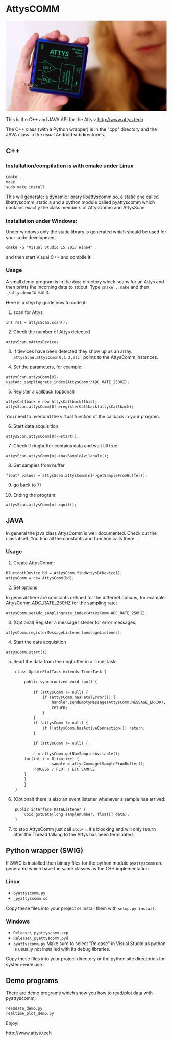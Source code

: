 # AttysCOMM

![alt tag](ecu_attys_daq_board.png)

This is the C++ and JAVA API for the Attys: http://www.attys.tech


The C++ class (with a Python wrapper) is in the "cpp" directory and
the JAVA class in the usual Android subdirectories.


## C++

### Installation/compilation is with cmake under Linux

```
cmake .
make
sudo make install
```

This will generate: a dynamic library libattyscomm.so, a static
one called libattyscomm_static.a and a python module called
pyattyscomm which contains exactly the class members of AttysComm
and AttysScan.

### Installation under Windows:
Under windows only the static library is generated which
should be used for your code development.
```
cmake -G "Visual Studio 15 2017 Win64" .
```
and then start Visual C++ and compile it.

### Usage

A small demo program is in the `demo` directory which scans
for an Attys and then prints the incoming data to stdout.
Type `cmake .`, `make` and then `./attysdemo` to run it.

Here is a step by guide how to code it:

1. scan for Attys
```
int ret = attysScan.scan();
```

2. Check the number of Attys detected
```
attysScan.nAttysDevices
```

3. If devices have been detected they show up as an array.
`attysScan.attysComm[0,1,2,etc]` points to the AttysComm instances.

4. Set the parameters, for example:
```
attysScan.attysComm[0]->setAdc_samplingrate_index(AttysComm::ADC_RATE_250HZ);
```

5. Register a callback (optional)
```
attysCallback = new AttysCallback(this);
attysScan.attysComm[0]->registerCallback(attysCallback);
```
You need to overload the virtual function of the callback in your program.

6. Start data acquisition
```
attysScan.attysComm[0]->start();
```

7. Check if ringbuffer contains data and wait till true
```
attysScan.attysComm[n]->hasSampleAvilabale();
```

8. Get samples from buffer
```
float* values = attysScan.attysComm[n]->getSampleFromBuffer();
```

9. go back to 7)

10. Ending the program:
```
attysScan.attysComm[n]->quit();
```


## JAVA

In general the java class AttysComm is well documented.
Check out the class itself.
You find all the constants and function calls there.


### Usage


1. Create AttysComm:
```
BluetoothDevice bd = AttysComm.findAttysBtDevice();
attysComm = new AttysComm(bd);
```


2. Set options

In general there are constants defined for the differnet options,
for example: AttysComm.ADC_RATE_250HZ for the sampling rate:
```
attysComm.setAdc_samplingrate_index(AttysComm.ADC_RATE_250HZ);
```

3. (Optional) Register a message listener for error messages:
```
attysComm.registerMessageListener(messageListener);
```


4. Start the data acquisition
```
attysComm.start();
```

5. Read the data from the ringbuffer in a TimerTask:
```
    class UpdatePlotTask extends TimerTask {

        public synchronized void run() {

            if (attysComm != null) {
                if (attysComm.hasFatalError()) {
                    handler.sendEmptyMessage(AttysComm.MESSAGE_ERROR);
                    return;
                }
            }
            if (attysComm != null) {
                if (!attysComm.hasActiveConnection()) return;
            }

            if (attysComm != null) {

  	        n = attysComm.getNumSamplesAvilable();
		for(int i = 0;i<n;i++) {
                    sample = attysComm.getSampleFromBuffer();
		    PROCESS / PLOT / ETC SAMPLE
		}
	    }
        }
    }
```

6. (Optional) there is also an event listener whenever a sample has arrived:
```
    public interface DataListener {
        void gotData(long samplenumber, float[] data);
    }
```
7. to stop AttysComm just call `stop()`.
It's blocking and will only return after the Thread talking to the Attys has been terminated.



## Python wrapper (SWIG)

If SWIG is installed then binary files for the python module `pyattyscomm`
are generated which have the same classes as the C++ implementation.

### Linux
- `pyattyscomm.py`
- `_pyattyscomm.so`

Copy these files into your project or install them with `setup.py install`.

### Windows
- `Release\_pyattyscomm.exp`
- `Release\_pyattyscomm.pyd`
- `pyattyscomm.py`
Make sure to select "Release" in Visual Studio as python
is usually not installed with its debug libraries.

Copy these files into your project directory or the python site directories
for system-wide use.

## Demo programs

There are demo programs which show you how to read/plot data with pyattyscomm:

```
readdata_demo.py
realtime_plot_demo.py
```





Enjoy!

http://www.attys.tech
